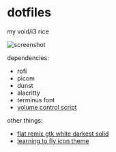 # dotfiles
my void/i3 rice

![screenshot](https://user-images.githubusercontent.com/98802603/228988226-830e8a13-a537-4119-8714-622cf5466fca.png)

dependencies:
- rofi
- picom
- dunst
- alacritty
- terminus font
- <a href="https://github.com/ericmurphyxyz/dotfiles/blob/master/.local/bin/changevolume">volume control script</a>

other things:
- <a href="https://www.gnome-look.org/p/1214931">flat remix gtk white darkest solid</a>
- <a href="https://www.pling.com/p/1239029/">learning to fly icon theme</a>

